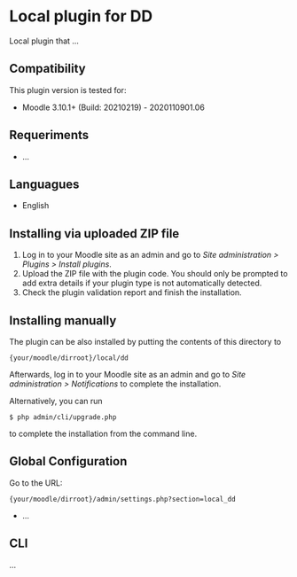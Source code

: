 # Local plugin for DD

Local plugin that ...

## Compatibility

This plugin version is tested for:

* Moodle 3.10.1+ (Build: 20210219) - 2020110901.06

## Requeriments

* ...

## Languagues

* English

## Installing via uploaded ZIP file ##

1. Log in to your Moodle site as an admin and go to _Site administration >
   Plugins > Install plugins_.
2. Upload the ZIP file with the plugin code. You should only be prompted to add
   extra details if your plugin type is not automatically detected.
3. Check the plugin validation report and finish the installation.

## Installing manually ##

The plugin can be also installed by putting the contents of this directory to

    {your/moodle/dirroot}/local/dd

Afterwards, log in to your Moodle site as an admin and go to _Site administration >
Notifications_ to complete the installation.

Alternatively, you can run

    $ php admin/cli/upgrade.php

to complete the installation from the command line.

## Global Configuration

Go to the URL:

    {your/moodle/dirroot}/admin/settings.php?section=local_dd

  * ...


## CLI

...